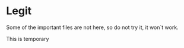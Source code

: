 # Legit
Some of the important files are not here, so do not try it, it won´t work.

This is temporary
